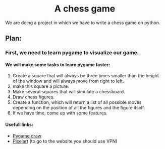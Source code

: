 <h1 align="center">A chess game</h1>
<p>We are doing a project in which we have to write a chess game on python.</p>

<h2>Plan:</h2>
<h3>First, we need to learn pygame to visualize our game.</h3>

<h4>We will make some tasks to learn pygame faster:</h4>
<ol>
    <li>Create a square that will always be three times smaller than the height of the window and will always move from right to left.</li>
    <li>make this square a picture.</li>
    <li>Make several squares that will simulate a chessboard.</li>
    <li>Draw chess figures.</li>
    <li>Create a function, which will return a list of all possible moves depending on the position of all the figures and the figure itself.</li>
    <li>If we have time, come up with some features.</li>
</ol>

<h4>Usefull links:</h4>
<ul>
    <li><a href="https://younglinux.info/pygame/draw">Pygame draw</a></li>
    <li><a href="https://www.pixilart.com/draw?ref=home-page#">Pixelart</a> (to go to the website you should use VPN)</li>
</ul>
